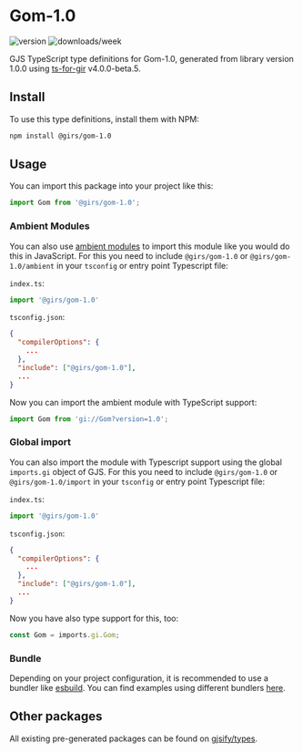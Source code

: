 
# Gom-1.0

![version](https://img.shields.io/npm/v/@girs/gom-1.0)
![downloads/week](https://img.shields.io/npm/dw/@girs/gom-1.0)


GJS TypeScript type definitions for Gom-1.0, generated from library version 1.0.0 using [ts-for-gir](https://github.com/gjsify/ts-for-gir) v4.0.0-beta.5.


## Install

To use this type definitions, install them with NPM:
```bash
npm install @girs/gom-1.0
```

## Usage

You can import this package into your project like this:
```ts
import Gom from '@girs/gom-1.0';
```

### Ambient Modules

You can also use [ambient modules](https://github.com/gjsify/ts-for-gir/tree/main/packages/cli#ambient-modules) to import this module like you would do this in JavaScript.
For this you need to include `@girs/gom-1.0` or `@girs/gom-1.0/ambient` in your `tsconfig` or entry point Typescript file:

`index.ts`:
```ts
import '@girs/gom-1.0'
```

`tsconfig.json`:
```json
{
  "compilerOptions": {
    ...
  },
  "include": ["@girs/gom-1.0"],
  ...
}
```

Now you can import the ambient module with TypeScript support: 

```ts
import Gom from 'gi://Gom?version=1.0';
```

### Global import

You can also import the module with Typescript support using the global `imports.gi` object of GJS.
For this you need to include `@girs/gom-1.0` or `@girs/gom-1.0/import` in your `tsconfig` or entry point Typescript file:

`index.ts`:
```ts
import '@girs/gom-1.0'
```

`tsconfig.json`:
```json
{
  "compilerOptions": {
    ...
  },
  "include": ["@girs/gom-1.0"],
  ...
}
```

Now you have also type support for this, too:

```ts
const Gom = imports.gi.Gom;
```

### Bundle

Depending on your project configuration, it is recommended to use a bundler like [esbuild](https://esbuild.github.io/). You can find examples using different bundlers [here](https://github.com/gjsify/ts-for-gir/tree/main/examples).

## Other packages

All existing pre-generated packages can be found on [gjsify/types](https://github.com/gjsify/types).

